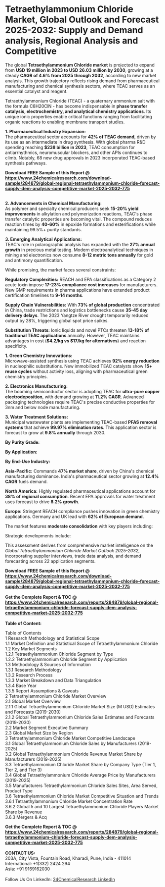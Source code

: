 <h1>Tetraethylammonium Chloride Market, Global Outlook and Forecast 2025-2032: Supply and Demand analysis, Regional Analysis and Competitive</h1><p>The global <strong>Tetraethylammonium Chloride market</strong> is projected to expand from <strong>USD 19 million in 2023 to USD 26.03 million by 2030</strong>, growing at a steady <strong>CAGR of 4.6% from 2025 through 2032</strong>, according to new market analysis. This growth trajectory reflects rising demand from pharmaceutical manufacturing and chemical synthesis sectors, where TEAC serves as an essential catalyst and reagent.</p><p>Tetraethylammonium Chloride (TEAC) - a quaternary ammonium salt with the formula C8H20ClN - has become indispensable in <strong>phase transfer catalysis, electrochemistry, and analytical chemistry applications</strong>. Its unique ionic properties enable critical functions ranging from facilitating organic reactions to enabling membrane transport studies.</p><p><strong>1. Pharmaceutical Industry Expansion:</strong><br>
The pharmaceutical sector accounts for <strong>42% of TEAC demand</strong>, driven by its use as an intermediate in drug synthesis. With global pharma R&amp;D spending reaching <strong>$238 billion in 2023</strong>, TEAC consumption for antiarrhythmics, neuromuscular blockers, and other APIs continues to climb. Notably, 68 new drug approvals in 2023 incorporated TEAC-based synthesis pathways.</p><div><b>Download FREE Sample of this Report @ 
            <a href="https://www.24chemicalresearch.com/download-sample/284879/global-regional-tetraethylammonium-chloride-forecast-supply-dem-analysis-competitive-market-2025-2032-775">
            https://www.24chemicalresearch.com/download-sample/284879/global-regional-tetraethylammonium-chloride-forecast-supply-dem-analysis-competitive-market-2025-2032-775</a></b></div><br><p><strong>2. Advancements in Chemical Manufacturing:</strong><br>
As polymer and specialty chemical producers seek <strong>15-20% yield improvements</strong> in alkylation and polymerization reactions, TEAC's phase transfer catalytic properties are becoming vital. The compound reduces reaction times by <strong>40-60%</strong> in epoxide formations and esterifications while maintaining 99.5%+ purity standards.</p><p><strong>3. Emerging Analytical Applications:</strong><br>
TEAC's role in polarographic analysis has expanded with the <strong>27% annual growth</strong> in precious metal testing. Modern electroanalytical techniques in mining and electronics now consume <strong>8-12 metric tons annually</strong> for gold and antimony quantification.</p><p>While promising, the market faces several constraints:</p><p><strong>Regulatory Complexities:</strong> REACH and EPA classifications as a Category 2 acute toxin impose <strong>17-23% compliance cost increases</strong> for manufacturers. New GMP requirements in pharma applications have extended product certification timelines to <strong>9-14 months</strong>.</p><p><strong>Supply Chain Vulnerabilities:</strong> With <strong>73% of global production</strong> concentrated in China, trade restrictions and logistics bottlenecks cause <strong>35-45 day delivery delays</strong>. The 2023 Yangtze River drought temporarily reduced output by 28%, triggering global spot price spikes.</p><p><strong>Substitution Threats:</strong> Ionic liquids and novel PTCs threaten <strong>13-18% of traditional TEAC applications</strong> annually. However, TEAC maintains advantages in cost (<strong>$4.2/kg vs $17/kg for alternatives</strong>) and reaction specificity.</p><p><strong>1. Green Chemistry Innovations:</strong><br>
Microwave-assisted synthesis using TEAC achieves <strong>92% energy reduction</strong> in nucleophilic substitutions. New immobilized TEAC catalysts show <strong>15+ reuse cycles</strong> without activity loss, aligning with pharmaceutical green chemistry principles.</p><p><strong>2. Electronics Manufacturing:</strong><br>
The booming semiconductor sector is adopting TEAC for <strong>ultra-pure copper electrodeposition</strong>, with demand growing at <strong>11.2% CAGR</strong>. Advanced packaging technologies require TEAC's precise conductive properties for 3nm and below node manufacturing.</p><p><strong>3. Water Treatment Solutions:</strong><br>
Municipal wastewater plants are implementing TEAC-based <strong>PFAS removal systems</strong> that achieve <strong>99.97% elimination rates</strong>. This application sector is forecast to grow at <strong>9.8% annually</strong> through 2030.</p><p><strong>By Purity Grade:</strong></p><p><strong>By Application:</strong></p><p><strong>By End-Use Industry:</strong></p><p><strong>Asia-Pacific:</strong> Commands <strong>47% market share</strong>, driven by China's chemical manufacturing dominance. India's pharmaceutical sector growing at <strong>12.4% CAGR</strong> fuels demand.</p><p><strong>North America:</strong> Highly regulated pharmaceutical applications account for <strong>38% of regional consumption</strong>. Recent EPA approvals for water treatment uses forecast to drive <strong>8.2% growth</strong>.</p><p><strong>Europe:</strong> Stringent REACH compliance pushes innovation in green chemistry applications. Germany and UK lead with <strong>62% of European demand</strong>.</p><p>The market features <strong>moderate consolidation</strong> with key players including:</p><p>Strategic developments include:</p><p>This assessment derives from comprehensive market intelligence on the <em>Global Tetraethylammonium Chloride Market Outlook 2025-2032</em>, incorporating supplier interviews, trade data analysis, and demand forecasting across 22 application segments.</p><div><b>Download FREE Sample of this Report @ 
            <a href="https://www.24chemicalresearch.com/download-sample/284879/global-regional-tetraethylammonium-chloride-forecast-supply-dem-analysis-competitive-market-2025-2032-775">
            https://www.24chemicalresearch.com/download-sample/284879/global-regional-tetraethylammonium-chloride-forecast-supply-dem-analysis-competitive-market-2025-2032-775</a></b></div><br><div><b>Get the Complete Report & TOC @ 
            <a href="https://www.24chemicalresearch.com/reports/284879/global-regional-tetraethylammonium-chloride-forecast-supply-dem-analysis-competitive-market-2025-2032-775">
            https://www.24chemicalresearch.com/reports/284879/global-regional-tetraethylammonium-chloride-forecast-supply-dem-analysis-competitive-market-2025-2032-775</a></b></div><br>
            <b>Table of Content:</b><p>Table of Contents<br />
1 Research Methodology and Statistical Scope<br />
1.1 Market Definition and Statistical Scope of Tetraethylammonium Chloride<br />
1.2 Key Market Segments<br />
1.2.1 Tetraethylammonium Chloride Segment by Type<br />
1.2.2 Tetraethylammonium Chloride Segment by Application<br />
1.3 Methodology & Sources of Information<br />
1.3.1 Research Methodology<br />
1.3.2 Research Process<br />
1.3.3 Market Breakdown and Data Triangulation<br />
1.3.4 Base Year<br />
1.3.5 Report Assumptions & Caveats<br />
2 Tetraethylammonium Chloride Market Overview<br />
2.1 Global Market Overview<br />
2.1.1 Global Tetraethylammonium Chloride Market Size (M USD) Estimates and Forecasts (2019-2030)<br />
2.1.2 Global Tetraethylammonium Chloride Sales Estimates and Forecasts (2019-2030)<br />
2.2 Market Segment Executive Summary<br />
2.3 Global Market Size by Region<br />
3 Tetraethylammonium Chloride Market Competitive Landscape<br />
3.1 Global Tetraethylammonium Chloride Sales by Manufacturers (2019-2025)<br />
3.2 Global Tetraethylammonium Chloride Revenue Market Share by Manufacturers (2019-2025)<br />
3.3 Tetraethylammonium Chloride Market Share by Company Type (Tier 1, Tier 2, and Tier 3)<br />
3.4 Global Tetraethylammonium Chloride Average Price by Manufacturers (2019-2025)<br />
3.5 Manufacturers Tetraethylammonium Chloride Sales Sites, Area Served, Product Type<br />
3.6 Tetraethylammonium Chloride Market Competitive Situation and Trends<br />
3.6.1 Tetraethylammonium Chloride Market Concentration Rate<br />
3.6.2 Global 5 and 10 Largest Tetraethylammonium Chloride Players Market Share by Revenue<br />
3.6.3 Mergers & Acq</p><div><b>Get the Complete Report & TOC @ 
            <a href="https://www.24chemicalresearch.com/reports/284879/global-regional-tetraethylammonium-chloride-forecast-supply-dem-analysis-competitive-market-2025-2032-775">
            https://www.24chemicalresearch.com/reports/284879/global-regional-tetraethylammonium-chloride-forecast-supply-dem-analysis-competitive-market-2025-2032-775</a></b></div><br><b>CONTACT US:</b><br>
            203A, City Vista, Fountain Road, Kharadi, Pune, India - 411014<br>
            International: +1(332) 2424 294<br>
            Asia: +91 9169162030 <br><br>
            Follow Us On LinkedIn: <a href="https://www.linkedin.com/company/24chemicalresearch/">24ChemicalResearch LinkedIn</a>